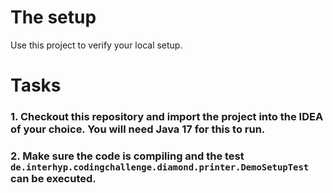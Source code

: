 # The setup
Use this project to verify your local setup.

# Tasks
### 1. Checkout this repository and import the project into the IDEA of your choice. You will need Java 17 for this to run.
### 2. Make sure the code is compiling and the test `de.interhyp.codingchallenge.diamond.printer.DemoSetupTest` can be executed.